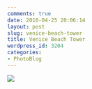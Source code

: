 ```yaml
---
comments: true
date: 2010-04-25 20:06:14
layout: post
slug: venice-beach-tower
title: Venice Beach Tower
wordpress_id: 3204
categories:
- PhotoBlog
---
```


![](http://ryanfitzer.com/main/wp-content/uploads/2010/04/2010-04-09-at-14-52-26.jpg)
